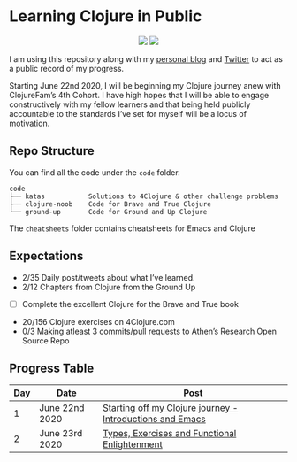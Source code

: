 # Learning Clojure in Public

<p align="center">
    <img src="https://img.shields.io/badge/4clojure-22%20out%20of%20156-blue?logo=clojure&style=flat-square" />
    <img src="https://img.shields.io/badge/Clojure%20from%20the%20Ground%20Up-2%20out%20of%2010-blue?logo=clojure&style=flat-square" />
</p>

I am using this repository along with my [personal blog](https://itsrainingmani.dev/learning) and [Twitter](https://twitter.com/itsrainingmani) to act as a public record of my progress.

Starting June 22nd 2020, I will be beginning my Clojure journey anew with ClojureFam’s 4th Cohort. I have high hopes that I will be able to engage constructively with my fellow learners and that being held publicly accountable to the standards I’ve set for myself will be a locus of motivation.

## Repo Structure

You can find all the code under the `code` folder.

```shell
code
├── katas           Solutions to 4Clojure & other challenge problems
├── clojure-noob    Code for Brave and True Clojure
└── ground-up       Code for Ground and Up Clojure
```

The `cheatsheets` folder contains cheatsheets for Emacs and Clojure

## Expectations

- 2/35 Daily post/tweets about what I’ve learned.
- 2/12 Chapters from Clojure from the Ground Up
- [ ] Complete the excellent Clojure for the Brave and True book
- 20/156 Clojure exercises on 4Clojure.com
- 0/3 Making atleast 3 commits/pull requests to Athen’s Research Open Source Repo

## Progress Table

| Day | Date           | Post                                                                               |
| --- | -------------- | ---------------------------------------------------------------------------------- |
| 1   | June 22nd 2020 | [Starting off my Clojure journey - Introductions and Emacs](week1/june-22-2020.md) |
| 2   | June 23rd 2020 | [Types, Exercises and Functional Enlightenment](week1/june-23-2020.md)             |
